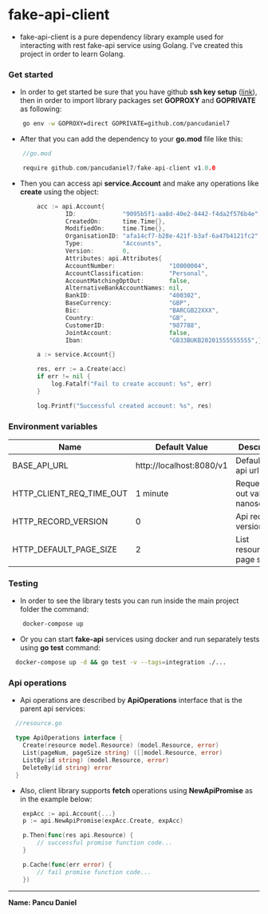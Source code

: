 # fake-api-client

- fake-api-client is a pure dependency library example used for interacting with rest fake-api service using Golang. 
  I've created this project in order to learn Golang.

### Get started

- In order to get started be sure that you have github **ssh key setup** ([link](https://docs.github.com/en/free-pro-team@latest/github/authenticating-to-github/generating-a-new-ssh-key-and-adding-it-to-the-ssh-agent)), 
then in order to import library packages set **GOPROXY** and **GOPRIVATE** as following:
``` sh
    go env -w GOPROXY=direct GOPRIVATE=github.com/pancudaniel7
```
- After that you can add the dependency to your **go.mod** file like this:
```go
    //go.mod

    require github.com/pancudaniel7/fake-api-client v1.0.0
```
- Then you can access api **service.Account** and make any operations like **create** using the object:
```go
    	acc := api.Account{
                ID:             "9095b5f1-aa8d-40e2-8442-f4da2f576b4e",
                CreatedOn:      time.Time{},
                ModifiedOn:     time.Time{},
                OrganisationID: "afa14cf7-b28e-421f-b3af-6a47b4121fc2",
                Type:           "Accounts",
                Version:        0,
                Attributes: api.Attributes{
                AccountNumber:               "10000004",
                AccountClassification:       "Personal",
                AccountMatchingOptOut:       false,
                AlternativeBankAccountNames: nil,
                BankID:                      "400302",
                BaseCurrency:                "GBP",
                Bic:                         "BARCGB22XXX",
                Country:                     "GB",
                CustomerID:                  "987788",
                JointAccount:                false,
                Iban:                        "GB33BUKB20201555555555",}}

        a := service.Account{}

        res, err := a.Create(acc)
        if err != nil {
            log.Fatalf("Fail to create account: %s", err)
        }

        log.Printf("Successful created account: %s", res)
```

### Environment variables

Name | Default Value | Description 
--------- | --------- | --------- |
BASE_API_URL  | http://localhost:8080/v1  | Default base api url |
HTTP_CLIENT_REQ_TIME_OUT  | 1 minute | Request time out value in nanoseconds |
HTTP_RECORD_VERSION  | 0 | Api record version |
HTTP_DEFAULT_PAGE_SIZE  | 2 | List resources page size |

### Testing

- In order to see the library tests you can run inside the main project folder the command:

```sh
    docker-compose up
```
- Or you can start **fake-api** services using docker and run separately tests using **go test** command:

```sh
  docker-compose up -d && go test -v --tags=integration ./...
```

### Api operations

- Api operations are described by **ApiOperations** interface that is the parent api services:

```go
  //resource.go

  type ApiOperations interface {
    Create(resource model.Resource) (model.Resource, error)
    List(pageNum, pageSize string) ([]model.Resource, error)
    ListBy(id string) (model.Resource, error)
    DeleteBy(id string) error
  }
```

- Also, client library supports **fetch** operations using **NewApiPromise** as in the example below:
```go
    expAcc := api.Account{...}
    p := api.NewApiPromise(expAcc.Create, expAcc)

    p.Then(func(res api.Resource) {
        // successful promise function code...
    }

    p.Cache(func(err error) {
        // fail promise function code...
    })
```

***
**Name: Pancu Daniel**<br>
